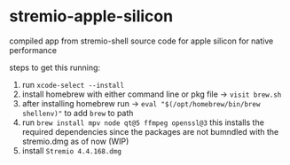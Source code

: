# stremio-apple-silicon
compiled app from stremio-shell source code for apple silicon for native performance

steps to get this running:
1. run `xcode-select --install`
2. install homebrew with either command line or pkg file -> `visit brew.sh`
3. after installing homebrew run -> `eval "$(/opt/homebrew/bin/brew shellenv)"` to add `brew` to path
4. run `brew install mpv node qt@5 ffmpeg openssl@3` this installs the required dependencies since the packages are not bumndled with the stremio.dmg as of now (WIP)
5. install `Stremio 4.4.168.dmg`
